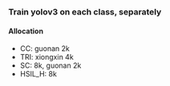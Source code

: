 ### Train yolov3 on each class, separately

#### Allocation
 - CC: guonan 2k
 - TRI: xiongxin 4k
 - SC: 8k, guonan 2k
 - HSIL_H: 8k